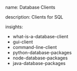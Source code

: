 name: Database Clients

description: Clients for SQL

insights:
  - what-is-a-database-client
  - gui-client
  - command-line-client
  - python-database-packages
  - node-database-packages
  - java-database-packages
